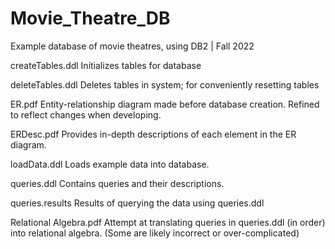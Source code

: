# Movie_Theatre_DB
Example database of movie theatres, using DB2 | Fall 2022

createTables.ddl
Initializes tables for database

deleteTables.ddl
Deletes tables in system; for conveniently resetting tables

ER.pdf
Entity-relationship diagram made before database creation. Refined to reflect changes when developing.

ERDesc.pdf
Provides in-depth descriptions of each element in the ER diagram.

loadData.ddl
Loads example data into database.

queries.ddl
Contains queries and their descriptions.

queries.results
Results of querying the data using queries.ddl

Relational Algebra.pdf
Attempt at translating queries in queries.ddl (in order) into relational algebra. (Some are likely incorrect or over-complicated)
